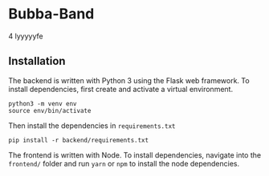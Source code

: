 # Bubba-Band
4 lyyyyyfe


## Installation

The backend is written with Python 3 using the Flask web framework. To install
dependencies, first create and activate a virtual environment.
```
python3 -m venv env
source env/bin/activate
```
Then install the dependencies in `requirements.txt`
```
pip install -r backend/requirements.txt
```

The frontend is written with Node. To install dependencies, navigate into the
`frontend/` folder and run `yarn` or `npm` to install the node dependencies.
